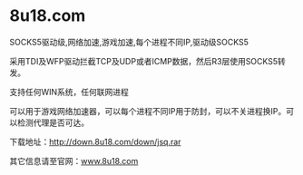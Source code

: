 # 8u18.com
SOCKS5驱动级,网络加速,游戏加速,每个进程不同IP,驱动级SOCKS5

采用TDI及WFP驱动拦截TCP及UDP或者ICMP数据，然后R3层使用SOCKS5转发。

支持任何WIN系统，任何联网进程

可以用于游戏网络加速器，可以每个进程不同IP用于防封，可以不关进程换IP。可以检测代理是否可达。

下载地址：http://down.8u18.com/down/jsq.rar

其它信息请至官网：www.8u18.com

